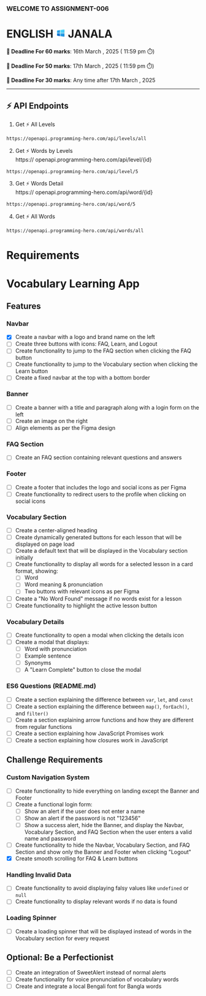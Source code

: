 ### WELCOME TO ASSIGNMENT-006
# ENGLISH <img width="25px" src="./assets/logo.png" /> JANALA
 **📅 Deadline For 60 marks**: 16th March , 2025 ( 11:59 pm ⏱️)

**📅 Deadline For 50 marks**: 17th March , 2025 ( 11:59 pm ⏱️)

**📅 Deadline For 30 marks**: Any time after  17th March , 2025

---
⚡ API Endpoints
---
1. Get ⚡ All Levels
```bash
https://openapi.programming-hero.com/api/levels/all
```
2. Get ⚡ Words by Levels <br/>
https:// openapi.programming-hero.com/api/level/{id}
```bash
https://openapi.programming-hero.com/api/level/5
```
3. Get ⚡ Words Detail <br/>
https:// openapi.programming-hero.com/api/word/{id}
```bash
https://openapi.programming-hero.com/api/word/5
```
4. Get ⚡ All  Words <br/>

```bash
https://openapi.programming-hero.com/api/words/all
```

# Requirements 



# Vocabulary Learning App

## Features

### Navbar
- [X] Create a navbar with a logo and brand name on the left
- [ ] Create three buttons with icons: FAQ, Learn, and Logout
- [ ] Create functionality to jump to the FAQ section when clicking the FAQ button
- [ ] Create functionality to jump to the Vocabulary section when clicking the Learn button
- [ ] Create a fixed navbar at the top with a bottom border

### Banner
- [ ] Create a banner with a title and paragraph along with a login form on the left
- [ ] Create an image on the right
- [ ] Align elements as per the Figma design

### FAQ Section
- [ ] Create an FAQ section containing relevant questions and answers

### Footer
- [ ] Create a footer that includes the logo and social icons as per Figma
- [ ] Create functionality to redirect users to the profile when clicking on social icons

### Vocabulary Section
- [ ] Create a center-aligned heading
- [ ] Create dynamically generated buttons for each lesson that will be displayed on page load
- [ ] Create a default text that will be displayed in the Vocabulary section initially
- [ ] Create functionality to display all words for a selected lesson in a card format, showing:
  - [ ] Word
  - [ ] Word meaning & pronunciation
  - [ ] Two buttons with relevant icons as per Figma
- [ ] Create a "No Word Found" message if no words exist for a lesson
- [ ] Create functionality to highlight the active lesson button

### Vocabulary Details
- [ ] Create functionality to open a modal when clicking the details icon
- [ ] Create a modal that displays:
  - [ ] Word with pronunciation
  - [ ] Example sentence
  - [ ] Synonyms
  - [ ] A "Learn Complete" button to close the modal

### ES6 Questions (README.md)
- [ ] Create a section explaining the difference between `var`, `let`, and `const`
- [ ] Create a section explaining the difference between `map()`, `forEach()`, and `filter()`
- [ ] Create a section explaining arrow functions and how they are different from regular functions
- [ ] Create a section explaining how JavaScript Promises work
- [ ] Create a section explaining how closures work in JavaScript

## Challenge Requirements

### Custom Navigation System
- [ ] Create functionality to hide everything on landing except the Banner and Footer
- [ ] Create a functional login form:
  - [ ] Show an alert if the user does not enter a name
  - [ ] Show an alert if the password is not "123456"
  - [ ] Show a success alert, hide the Banner, and display the Navbar, Vocabulary Section, and FAQ Section when the user enters a valid name and password
- [ ] Create functionality to hide the Navbar, Vocabulary Section, and FAQ Section and show only the Banner and Footer when clicking "Logout"
- [X] Create smooth scrolling for FAQ & Learn buttons

### Handling Invalid Data
- [ ] Create functionality to avoid displaying falsy values like `undefined` or `null`
- [ ] Create functionality to display relevant words if no data is found

### Loading Spinner
- [ ] Create a loading spinner that will be displayed instead of words in the Vocabulary section for every request

## Optional: Be a Perfectionist
- [ ] Create an integration of SweetAlert instead of normal alerts
- [ ] Create functionality for voice pronunciation of vocabulary words
- [ ] Create and integrate a local Bengali font for Bangla words
